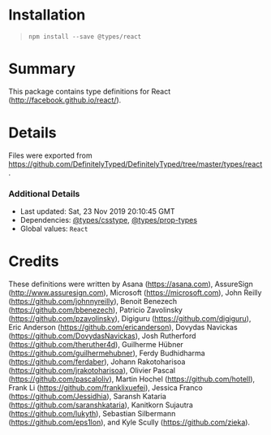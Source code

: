 # Installation
> `npm install --save @types/react`

# Summary
This package contains type definitions for React (http://facebook.github.io/react/).

# Details
Files were exported from https://github.com/DefinitelyTyped/DefinitelyTyped/tree/master/types/react.

### Additional Details
 * Last updated: Sat, 23 Nov 2019 20:10:45 GMT
 * Dependencies: [@types/csstype](https://npmjs.com/package/@types/csstype), [@types/prop-types](https://npmjs.com/package/@types/prop-types)
 * Global values: `React`

# Credits
These definitions were written by Asana (https://asana.com), AssureSign (http://www.assuresign.com), Microsoft (https://microsoft.com), John Reilly (https://github.com/johnnyreilly), Benoit Benezech (https://github.com/bbenezech), Patricio Zavolinsky (https://github.com/pzavolinsky), Digiguru (https://github.com/digiguru), Eric Anderson (https://github.com/ericanderson), Dovydas Navickas (https://github.com/DovydasNavickas), Josh Rutherford (https://github.com/theruther4d), Guilherme Hübner (https://github.com/guilhermehubner), Ferdy Budhidharma (https://github.com/ferdaber), Johann Rakotoharisoa (https://github.com/jrakotoharisoa), Olivier Pascal (https://github.com/pascaloliv), Martin Hochel (https://github.com/hotell), Frank Li (https://github.com/franklixuefei), Jessica Franco (https://github.com/Jessidhia), Saransh Kataria (https://github.com/saranshkataria), Kanitkorn Sujautra (https://github.com/lukyth), Sebastian Silbermann (https://github.com/eps1lon), and Kyle Scully (https://github.com/zieka).
